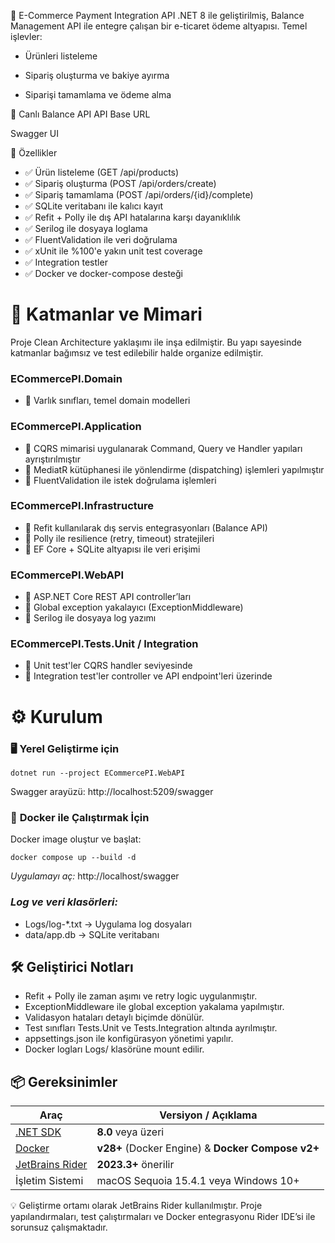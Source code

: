 🛒 E-Commerce Payment Integration API
.NET 8 ile geliştirilmiş, Balance Management API ile entegre çalışan bir e-ticaret ödeme altyapısı. Temel işlevler:

- Ürünleri listeleme

- Sipariş oluşturma ve bakiye ayırma

- Siparişi tamamlama ve ödeme alma

🔗 Canlı Balance API
API Base URL

Swagger UI

🚀 Özellikler
- ✅ Ürün listeleme (GET /api/products)
- ✅ Sipariş oluşturma (POST /api/orders/create)
- ✅ Sipariş tamamlama (POST /api/orders/{id}/complete)
- ✅ SQLite veritabanı ile kalıcı kayıt
- ✅ Refit + Polly ile dış API hatalarına karşı dayanıklılık
- ✅ Serilog ile dosyaya loglama
- ✅ FluentValidation ile veri doğrulama
- ✅ xUnit ile %100'e yakın unit test coverage
- ✅ Integration testler
- ✅ Docker ve docker-compose desteği

# 🧱 Katmanlar ve Mimari

Proje Clean Architecture yaklaşımı ile inşa edilmiştir. Bu yapı sayesinde katmanlar bağımsız ve test edilebilir halde organize edilmiştir.

### ECommercePI.Domain
- 🔹 Varlık sınıfları, temel domain modelleri

### ECommercePI.Application
- 🔹 CQRS mimarisi uygulanarak Command, Query ve Handler yapıları ayrıştırılmıştır
- 🔹 MediatR kütüphanesi ile yönlendirme (dispatching) işlemleri yapılmıştır
- 🔹 FluentValidation ile istek doğrulama işlemleri

### ECommercePI.Infrastructure
- 🔹 Refit kullanılarak dış servis entegrasyonları (Balance API)
- 🔹 Polly ile resilience (retry, timeout) stratejileri
- 🔹 EF Core + SQLite altyapısı ile veri erişimi

### ECommercePI.WebAPI
- 🔹 ASP.NET Core REST API controller’ları
- 🔹 Global exception yakalayıcı (ExceptionMiddleware)
- 🔹 Serilog ile dosyaya log yazımı

### ECommercePI.Tests.Unit / Integration
- 🔹 Unit test'ler CQRS handler seviyesinde
- 🔹 Integration test'ler controller ve API endpoint'leri üzerinde

# ⚙️ Kurulum

### **🖥️ Yerel Geliştirme için**

`dotnet run --project ECommercePI.WebAPI`

Swagger arayüzü: http://localhost:5209/swagger

### 🐳 **Docker ile Çalıştırmak İçin**

Docker image oluştur ve başlat:

`docker compose up --build -d`

_Uygulamayı aç:_ http://localhost/swagger

### _Log ve veri klasörleri:_

* Logs/log-*.txt → Uygulama log dosyaları
* data/app.db → SQLite veritabanı

## 🛠️ Geliştirici Notları

* Refit + Polly ile zaman aşımı ve retry logic uygulanmıştır.
* ExceptionMiddleware ile global exception yakalama yapılmıştır.
* Validasyon hataları detaylı biçimde dönülür.
* Test sınıfları Tests.Unit ve Tests.Integration altında ayrılmıştır.
* appsettings.json ile konfigürasyon yönetimi yapılır.
* Docker logları Logs/ klasörüne mount edilir.

## 📦 Gereksinimler
| Araç                                                    | Versiyon / Açıklama                               |
| ------------------------------------------------------- | ------------------------------------------------- |
| [.NET SDK](https://dotnet.microsoft.com/en-us/download) | **8.0** veya üzeri                                |
| [Docker](https://www.docker.com/)                       | **v28+** (Docker Engine) & **Docker Compose v2+** |
| [JetBrains Rider](https://www.jetbrains.com/rider/)     | **2023.3+** önerilir                              |
| İşletim Sistemi                                         | macOS Sequoia 15.4.1 veya Windows 10+         |

💡 Geliştirme ortamı olarak JetBrains Rider kullanılmıştır. Proje yapılandırmaları, test çalıştırmaları ve Docker entegrasyonu Rider IDE’si ile sorunsuz çalışmaktadır.
